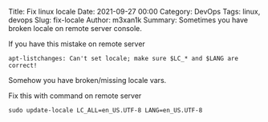 Title: Fix linux locale
Date: 2021-09-27 00:00
Category: DevOps
Tags: linux, devops
Slug: fix-locale
Author: m3xan1k
Summary: Sometimes you have broken locale on remote server console.

If you have this mistake on remote server

```
apt-listchanges: Can't set locale; make sure $LC_* and $LANG are correct!
```
>

Somehow you have broken/missing locale vars.

Fix this with command on remote server

```
sudo update-locale LC_ALL=en_US.UTF-8 LANG=en_US.UTF-8
```
